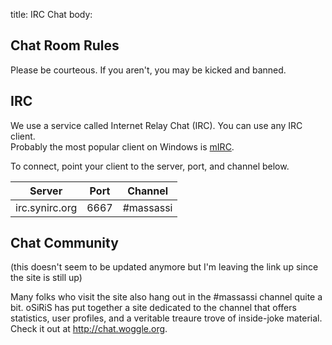 title: IRC Chat
body:

## Chat Room Rules

Please be courteous.  If you aren't, you may be kicked and banned.

## IRC

We use a service called Internet Relay Chat (IRC).  You can use any IRC client.  
Probably the most popular client on Windows is [mIRC](http://www.mirc.com/).

To connect, point your client to the server, port, and channel below.

<div class="chat-table" markdown=1>

Server         | Port | Channel
---------------|------|--------
irc.synirc.org | 6667 | #massassi

</div>

## Chat Community

(this doesn't seem to be updated anymore but I'm leaving the link up since the site is still up)

Many folks who visit the site also hang out in the \#massassi channel
quite a bit. oSiRiS has put together a site dedicated to the channel
that offers statistics, user profiles, and a veritable treaure trove of
inside-joke material. Check it out at <http://chat.woggle.org>.

